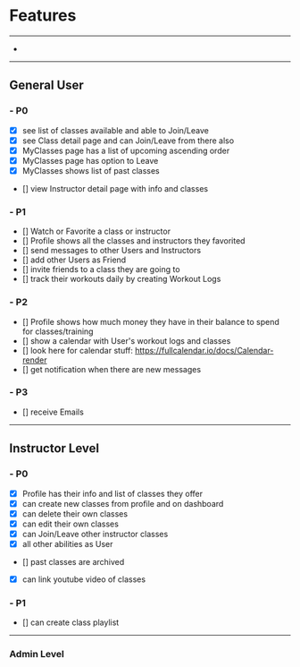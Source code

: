 # Features
---
- 
---
## General User
### - P0
- [x] see list of classes available and able to Join/Leave
- [x] see Class detail page and can Join/Leave from there also
- [x] MyClasses page has a list of upcoming ascending order
- [x] MyClasses page has option to Leave
- [x] MyClasses shows list of past classes 
- [] view Instructor detail page with info and classes
### - P1
- [] Watch or Favorite a class or instructor
- [] Profile shows all the classes and instructors they favorited
- [] send messages to other Users and Instructors
- [] add other Users as Friend
- [] invite friends to a class they are going to
- [] track their workouts daily by creating Workout Logs
### - P2
- [] Profile shows how much money they have in their balance to spend for classes/training
- [] show a calendar with User's workout logs and classes
- [] look here for calendar stuff: https://fullcalendar.io/docs/Calendar-render
- [] get notification when there are new messages
### - P3
- [] receive Emails

---
## Instructor Level
### - P0
- [x] Profile has their info and list of classes they offer
- [x] can create new classes from profile and on dashboard
- [x] can delete their own classes
- [x] can edit their own classes
- [x] can Join/Leave other instructor classes
- [x] all other abilities as User
- [] past classes are archived
- [x] can link youtube video of classes
### - P1
- [] can create class playlist
---
### Admin Level